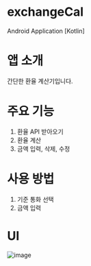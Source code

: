 # exchangeCal
Android Application [Kotlin]

# 앱 소개
간단한 환율 계산기입니다.

# 주요 기능
1. 환율 API 받아오기 
2. 환율 계산
3. 금액 입력, 삭제, 수정

# 사용 방법
1. 기준 통화 선택
2. 금액 입력

# UI
![image](https://user-images.githubusercontent.com/82868004/214808368-95740d80-b934-444a-b572-18552276f934.png)





